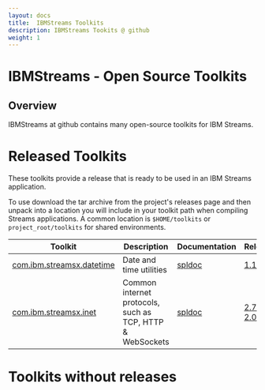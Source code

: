 ```yaml
---
layout: docs
title:  IBMStreams Toolkits
description: IBMStreams Tookits @ github
weight: 1
---
```


# IBMStreams - Open Source Toolkits 
## Overview

IBMStreams at github contains many open-source toolkits for IBM Streams.

# Released Toolkits

These toolkits provide a release that is ready to be used in an IBM Streams application.

To use download the tar archive from the project's releases page and then
unpack into a location you will include in your toolkit path when compiling
Streams applications. A common location is `$HOME/toolkits` or `project_root/toolkits` for shared environments.

| Toolkit | Description | Documentation | Releases |
| ------- |-------------| -------| ---------|
| <a href="http://ibmstreams.github.io/streamsx.datetime/" >com.ibm.streamsx.datetime</a> | Date and time utilities | <a href="http://ibmstreams.github.io/streamsx.datetime/com.ibm.streamsx.datetime/doc/spldoc/html/index.html">spldoc</a> | <a href="https://github.com/IBMStreams/streamsx.datetime/releases/tag/v1.1.0" >1.1.0</a>, <a href="https://github.com/IBMStreams/streamsx.datetime/releases" >all</a> |
| <a href="http://ibmstreams.github.io/streamsx.inet/" >com.ibm.streamsx.inet</a> | Common internet protocols, such as TCP, HTTP & WebSockets | <a href="http://ibmstreams.github.io/streamsx.inet/com.ibm.streamsx.inet/doc/spldoc/html/index.html">spldoc</a> | <a href="https://github.com/IBMStreams/streamsx.inet/releases/tag/v2.7.0" >2.7.0</a>, <a href="https://github.com/IBMStreams/streamsx.inet/releases/tag/v2.0.2" >2.0.2</a>, <a href="https://github.com/IBMStreams/streamsx.inet/releases" >all</a> |

# Toolkits without releases

